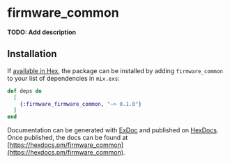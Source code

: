 # firmware_common

**TODO: Add description**

## Installation

If [available in Hex](https://hex.pm/docs/publish), the package can be installed
by adding `firmware_common` to your list of dependencies in `mix.exs`:

```elixir
def deps do
  [
    {:firmware_firmware_common, "~> 0.1.0"}
  ]
end
```

Documentation can be generated with [ExDoc](https://github.com/elixir-lang/ex_doc)
and published on [HexDocs](https://hexdocs.pm). Once published, the docs can
be found at [https://hexdocs.pm/firmware_common](https://hexdocs.pm/firmware_common).

